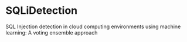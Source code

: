 # SQLiDetection
SQL Injection detection in cloud computing environments using machine learning: A voting ensemble approach
